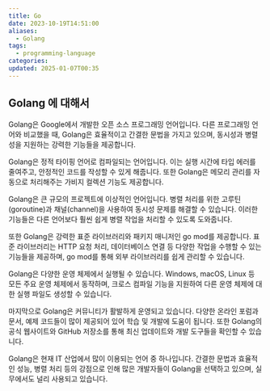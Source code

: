 ```yaml
---
title: Go
date: 2023-10-19T14:51:00
aliases:
  - Golang
tags:
  - programming-language
categories: 
updated: 2025-01-07T00:35
---
```


## Golang 에 대해서

Golang은 Google에서 개발한 오픈 소스 프로그래밍 언어입니다. 다른 프로그래밍 언어와 비교했을 때, Golang은 효율적이고 간결한 문법을 가지고 있으며, 동시성과 병렬성을 지원하는 강력한 기능들을 제공합니다.

Golang은 정적 타이핑 언어로 컴파일되는 언어입니다. 이는 실행 시간에 타입 에러를 줄여주고, 안정적인 코드를 작성할 수 있게 해줍니다. 또한 Golang은 메모리 관리를 자동으로 처리해주는 가비지 컬렉션 기능도 제공합니다.

Golang은 큰 규모의 프로젝트에 이상적인 언어입니다. 병렬 처리를 위한 고루틴(goroutine)과 채널(channel)을 사용하여 동시성 문제를 해결할 수 있습니다. 이러한 기능들은 다른 언어보다 훨씬 쉽게 병렬 작업을 처리할 수 있도록 도와줍니다.

또한 Golang은 강력한 표준 라이브러리와 패키지 매니저인 go mod를 제공합니다. 표준 라이브러리는 HTTP 요청 처리, 데이터베이스 연결 등 다양한 작업을 수행할 수 있는 기능들을 제공하며, go mod를 통해 외부 라이브러리를 쉽게 관리할 수 있습니다.

Golang은 다양한 운영 체제에서 실행될 수 있습니다. Windows, macOS, Linux 등 모든 주요 운영 체제에서 동작하며, 크로스 컴파일 기능을 지원하여 다른 운영 체제에 대한 실행 파일도 생성할 수 있습니다.

마지막으로 Golang은 커뮤니티가 활발하게 운영되고 있습니다. 다양한 온라인 포럼과 문서, 예제 코드들이 많이 제공되어 있어 학습 및 개발에 도움이 됩니다. 또한 Golang의 공식 웹사이트와 GitHub 저장소를 통해 최신 업데이트와 개발 도구들을 확인할 수 있습니다.

Golang은 현재 IT 산업에서 많이 이용되는 언어 중 하나입니다. 간결한 문법과 효율적인 성능, 병렬 처리 등의 강점으로 인해 많은 개발자들이 Golang을 선택하고 있으며, 실무에서도 널리 사용되고 있습니다.
